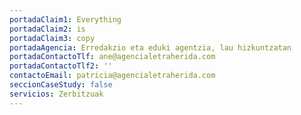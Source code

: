 ```yaml
---
portadaClaim1: Everything
portadaClaim2: is
portadaClaim3: copy
portadaAgencia: Erredakzio eta eduki agentzia, lau hizkuntzatan
portadaContactoTlf: ane@agencialetraherida.com
portadaContactoTlf2: ''
contactoEmail: patricia@agencialetraherida.com
seccionCaseStudy: false
servicios: Zerbitzuak
---
```

